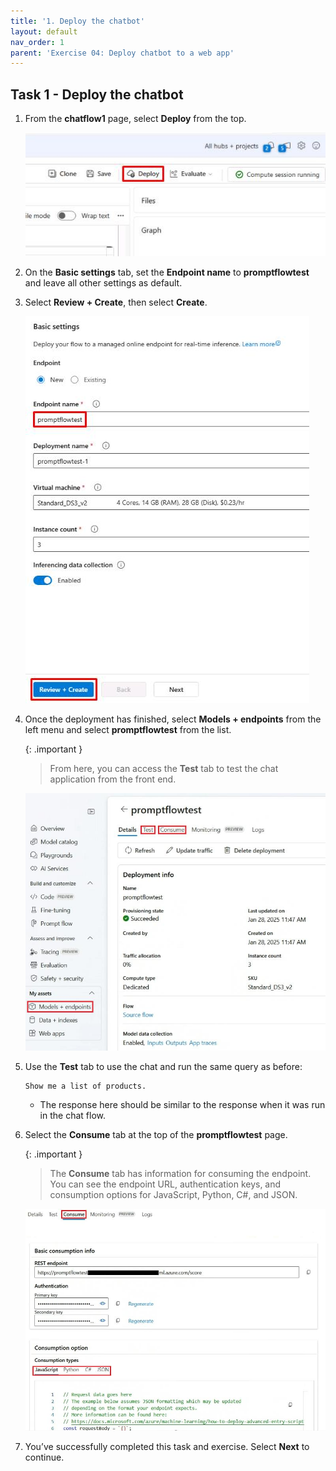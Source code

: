```yaml
---
title: '1. Deploy the chatbot'
layout: default
nav_order: 1
parent: 'Exercise 04: Deploy chatbot to a web app'
---
```


## Task 1 - Deploy the chatbot

1. From the **chatflow1** page, select **Deploy** from the top.

    ![mu3iw823.jpg](../media/mu3iw823.jpg)

1. On the **Basic settings** tab, set the **Endpoint name** to **promptflowtest** and leave all other settings as default.

1. Select **Review + Create**, then select **Create**.

    ![npge2bqb.jpg](../media/npge2bqb.jpg)

1. Once the deployment has finished, select **Models + endpoints** from the left menu and select **promptflowtest** from the list.

    {: .important }
    > From here, you can access the **Test** tab to test the chat application from the front end.

    ![63i83w7s.jpg](../media/63i83w7s.jpg)

1. Use the **Test** tab to use the chat and run the same query as before:

    ```
    Show me a list of products.
    ```

    - The response  here should be similar to the response when it was run in the chat flow.

1. Select the **Consume** tab at the top of the **promptflowtest** page.

    {: .important }
    > The **Consume** tab has information for consuming the endpoint. You can see the endpoint URL, authentication keys, and consumption options for JavaScript, Python, C#, and JSON.

    ![ckudtbba.jpg](../media/ckudtbba.jpg)

1. You’ve successfully completed this task and exercise. Select **Next** to continue.
